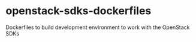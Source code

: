 # openstack-sdks-dockerfiles
Dockerfiles to build development environment to work with the OpenStack SDKs
